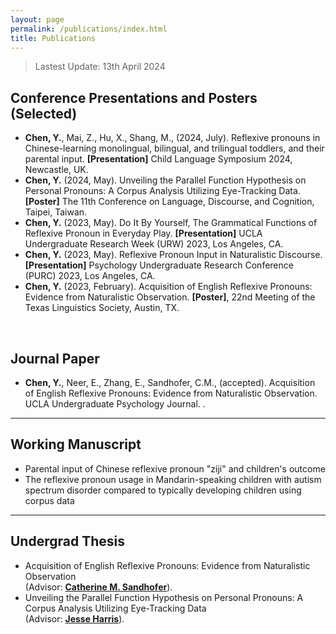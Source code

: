 ```yaml
---
layout: page
permalink: /publications/index.html
title: Publications
---
```


> Lastest Update: 13th April 2024

## Conference Presentations and Posters (Selected)

- **Chen, Y.**, Mai, Z., Hu, X., Shang, M., (2024, July). Reflexive pronouns in Chinese-learning monolingual, bilingual, and trilingual toddlers, and their parental input. **[Presentation]** Child Language Symposium 2024, Newcastle, UK. 
- **Chen, Y.** (2024, May). Unveiling the Parallel Function Hypothesis on Personal Pronouns: A Corpus Analysis Utilizing Eye-Tracking Data. **[Poster]** The 11th Conference on Language, Discourse, and Cognition, Taipei, Taiwan. 
- **Chen, Y.** (2023, May). Do It By Yourself, The Grammatical Functions of Reflexive Pronoun in Everyday Play. **[Presentation]** UCLA Undergraduate Research Week (URW) 2023, Los Angeles, CA. 
- **Chen, Y.** (2023, May). Reflexive Pronoun Input in Naturalistic Discourse. **[Presentation]** Psychology Undergraduate Research Conference (PURC) 2023, Los Angeles, CA. 
- **Chen, Y.** (2023, February). Acquisition of English Reflexive Pronouns: Evidence from Naturalistic Observation. **[Poster]**, 22nd Meeting of the Texas Linguistics Society, Austin, TX.
  
<br>

## Journal Paper

- **Chen, Y.**, Neer, E., Zhang, E., Sandhofer, C.M., (accepted). Acquisition of English Reflexive Pronouns: Evidence from Naturalistic Observation. UCLA Undergraduate Psychology Journal.
.
  <br>

---

## Working Manuscript

- Parental input of Chinese reflexive pronoun "ziji" and children's outcome <br>
- The reflexive pronoun usage in Mandarin-speaking children with autism spectrum disorder compared to typically developing children using corpus data <br>

---

## Undergrad Thesis

- Acquisition of English Reflexive Pronouns: Evidence from Naturalistic Observation <br> (Advisor: [**Catherine M. Sandhofer**](https://www.psych.ucla.edu/faculty-page/csandhof/)).
- Unveiling the Parallel Function Hypothesis on Personal Pronouns: A Corpus Analysis Utilizing Eye-Tracking Data 
 <br> (Advisor: [**Jesse Harris**](https://jesseharris.netlify.app/)).
  <br>

